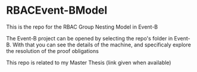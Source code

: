 # RBACEvent-BModel
This is the repo for the RBAC Group Nesting Model in Event-B 

The Event-B project can be opened by selecting the repo's folder in Event-B.
With that you can see the details of the machine, and specificaly explore the resolution of the proof obligations

This repo is related to my Master Thesis (link given when available)
